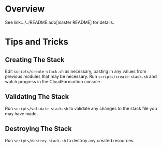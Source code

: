 # Overview
See link:../../README.ado[master README] for details.

# Tips and Tricks

## Creating The Stack
Edit `scripts/create-stack.sh` as necessary, pasting in any values from previous modules that may be necessary.  Run `scripts/create-stack.sh` and watch progress in the CloudFormartion console.

## Validating The Stack
Run `scripts/validate-stack.sh` to validate any changes to the stack file you may have made.


## Destroying The Stack
Run `scripts/destroy-stack.sh` to destroy any created resources.
